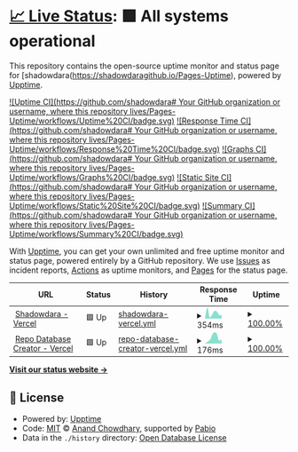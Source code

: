 # [📈 Live Status](https://shadowdara.github.io/Pages-Uptime): <!--live status--> **🟩 All systems operational**

This repository contains the open-source uptime monitor and status page for [shadowdara(https://shadowdaragithub.io/Pages-Uptime), powered by [Upptime](https://github.com/upptime/upptime).

[![Uptime CI](https://github.com/shadowdara# Your GitHub organization or username, where this repository lives/Pages-Uptime/workflows/Uptime%20CI/badge.svg)](https://github.com/shadowdara/Pages-Uptime/actions?query=workflow%3A%22Uptime+CI%22)
[![Response Time CI](https://github.com/shadowdara# Your GitHub organization or username, where this repository lives/Pages-Uptime/workflows/Response%20Time%20CI/badge.svg)](https://github.com/shadowdara/Pages-Uptime/actions?query=workflow%3A%22Response+Time+CI%22)
[![Graphs CI](https://github.com/shadowdara# Your GitHub organization or username, where this repository lives/Pages-Uptime/workflows/Graphs%20CI/badge.svg)](https://github.com/shadowdara/Pages-Uptime/actions?query=workflow%3A%22Graphs+CI%22)
[![Static Site CI](https://github.com/shadowdara# Your GitHub organization or username, where this repository lives/Pages-Uptime/workflows/Static%20Site%20CI/badge.svg)](https://github.com/shadowdara/Pages-Uptime/actions?query=workflow%3A%22Static+Site+CI%22)
[![Summary CI](https://github.com/shadowdara# Your GitHub organization or username, where this repository lives/Pages-Uptime/workflows/Summary%20CI/badge.svg)](https://github.com/shadowdara/Pages-Uptime/actions?query=workflow%3A%22Summary+CI%22)

With [Upptime](https://upptime.js.org), you can get your own unlimited and free uptime monitor and status page, powered entirely by a GitHub repository. We use [Issues](https://github.com/shadowdara/Pages-Uptime/issues) as incident reports, [Actions](https://github.com/shadowdara/Pages-Uptime/actions) as uptime monitors, and [Pages](https://shadowdara.github.io/Pages-Uptime) for the status page.

<!--start: status pages-->
<!-- This summary is generated by Upptime (https://github.com/upptime/upptime) -->
<!-- Do not edit this manually, your changes will be overwritten -->
<!-- prettier-ignore -->
| URL | Status | History | Response Time | Uptime |
| --- | ------ | ------- | ------------- | ------ |
| <img alt="" src="https://icons.duckduckgo.com/ip3/shadowdara.vercel.app.ico" height="13"> [Shadowdara - Vercel](https://shadowdara.vercel.app) | 🟩 Up | [shadowdara-vercel.yml](https://github.com/ShadowDara/Pages-Uptime/commits/HEAD/history/shadowdara-vercel.yml) | <details><summary><img alt="Response time graph" src="./graphs/shadowdara-vercel/response-time-week.png" height="20"> 354ms</summary><br><a href="https://shadowdara.github.io/Pages-Uptime/history/shadowdara-vercel"><img alt="Response time 354" src="https://img.shields.io/endpoint?url=https%3A%2F%2Fraw.githubusercontent.com%2FShadowDara%2FPages-Uptime%2FHEAD%2Fapi%2Fshadowdara-vercel%2Fresponse-time.json"></a><br><a href="https://shadowdara.github.io/Pages-Uptime/history/shadowdara-vercel"><img alt="24-hour response time 354" src="https://img.shields.io/endpoint?url=https%3A%2F%2Fraw.githubusercontent.com%2FShadowDara%2FPages-Uptime%2FHEAD%2Fapi%2Fshadowdara-vercel%2Fresponse-time-day.json"></a><br><a href="https://shadowdara.github.io/Pages-Uptime/history/shadowdara-vercel"><img alt="7-day response time 354" src="https://img.shields.io/endpoint?url=https%3A%2F%2Fraw.githubusercontent.com%2FShadowDara%2FPages-Uptime%2FHEAD%2Fapi%2Fshadowdara-vercel%2Fresponse-time-week.json"></a><br><a href="https://shadowdara.github.io/Pages-Uptime/history/shadowdara-vercel"><img alt="30-day response time 354" src="https://img.shields.io/endpoint?url=https%3A%2F%2Fraw.githubusercontent.com%2FShadowDara%2FPages-Uptime%2FHEAD%2Fapi%2Fshadowdara-vercel%2Fresponse-time-month.json"></a><br><a href="https://shadowdara.github.io/Pages-Uptime/history/shadowdara-vercel"><img alt="1-year response time 354" src="https://img.shields.io/endpoint?url=https%3A%2F%2Fraw.githubusercontent.com%2FShadowDara%2FPages-Uptime%2FHEAD%2Fapi%2Fshadowdara-vercel%2Fresponse-time-year.json"></a></details> | <details><summary><a href="https://shadowdara.github.io/Pages-Uptime/history/shadowdara-vercel">100.00%</a></summary><a href="https://shadowdara.github.io/Pages-Uptime/history/shadowdara-vercel"><img alt="All-time uptime 100.00%" src="https://img.shields.io/endpoint?url=https%3A%2F%2Fraw.githubusercontent.com%2FShadowDara%2FPages-Uptime%2FHEAD%2Fapi%2Fshadowdara-vercel%2Fuptime.json"></a><br><a href="https://shadowdara.github.io/Pages-Uptime/history/shadowdara-vercel"><img alt="24-hour uptime 100.00%" src="https://img.shields.io/endpoint?url=https%3A%2F%2Fraw.githubusercontent.com%2FShadowDara%2FPages-Uptime%2FHEAD%2Fapi%2Fshadowdara-vercel%2Fuptime-day.json"></a><br><a href="https://shadowdara.github.io/Pages-Uptime/history/shadowdara-vercel"><img alt="7-day uptime 100.00%" src="https://img.shields.io/endpoint?url=https%3A%2F%2Fraw.githubusercontent.com%2FShadowDara%2FPages-Uptime%2FHEAD%2Fapi%2Fshadowdara-vercel%2Fuptime-week.json"></a><br><a href="https://shadowdara.github.io/Pages-Uptime/history/shadowdara-vercel"><img alt="30-day uptime 100.00%" src="https://img.shields.io/endpoint?url=https%3A%2F%2Fraw.githubusercontent.com%2FShadowDara%2FPages-Uptime%2FHEAD%2Fapi%2Fshadowdara-vercel%2Fuptime-month.json"></a><br><a href="https://shadowdara.github.io/Pages-Uptime/history/shadowdara-vercel"><img alt="1-year uptime 100.00%" src="https://img.shields.io/endpoint?url=https%3A%2F%2Fraw.githubusercontent.com%2FShadowDara%2FPages-Uptime%2FHEAD%2Fapi%2Fshadowdara-vercel%2Fuptime-year.json"></a></details>
| <img alt="" src="https://icons.duckduckgo.com/ip3/repo-database-creator.vercel.app.ico" height="13"> [Repo Database Creator - Vercel](https://repo-database-creator.vercel.app) | 🟩 Up | [repo-database-creator-vercel.yml](https://github.com/ShadowDara/Pages-Uptime/commits/HEAD/history/repo-database-creator-vercel.yml) | <details><summary><img alt="Response time graph" src="./graphs/repo-database-creator-vercel/response-time-week.png" height="20"> 176ms</summary><br><a href="https://shadowdara.github.io/Pages-Uptime/history/repo-database-creator-vercel"><img alt="Response time 176" src="https://img.shields.io/endpoint?url=https%3A%2F%2Fraw.githubusercontent.com%2FShadowDara%2FPages-Uptime%2FHEAD%2Fapi%2Frepo-database-creator-vercel%2Fresponse-time.json"></a><br><a href="https://shadowdara.github.io/Pages-Uptime/history/repo-database-creator-vercel"><img alt="24-hour response time 176" src="https://img.shields.io/endpoint?url=https%3A%2F%2Fraw.githubusercontent.com%2FShadowDara%2FPages-Uptime%2FHEAD%2Fapi%2Frepo-database-creator-vercel%2Fresponse-time-day.json"></a><br><a href="https://shadowdara.github.io/Pages-Uptime/history/repo-database-creator-vercel"><img alt="7-day response time 176" src="https://img.shields.io/endpoint?url=https%3A%2F%2Fraw.githubusercontent.com%2FShadowDara%2FPages-Uptime%2FHEAD%2Fapi%2Frepo-database-creator-vercel%2Fresponse-time-week.json"></a><br><a href="https://shadowdara.github.io/Pages-Uptime/history/repo-database-creator-vercel"><img alt="30-day response time 176" src="https://img.shields.io/endpoint?url=https%3A%2F%2Fraw.githubusercontent.com%2FShadowDara%2FPages-Uptime%2FHEAD%2Fapi%2Frepo-database-creator-vercel%2Fresponse-time-month.json"></a><br><a href="https://shadowdara.github.io/Pages-Uptime/history/repo-database-creator-vercel"><img alt="1-year response time 176" src="https://img.shields.io/endpoint?url=https%3A%2F%2Fraw.githubusercontent.com%2FShadowDara%2FPages-Uptime%2FHEAD%2Fapi%2Frepo-database-creator-vercel%2Fresponse-time-year.json"></a></details> | <details><summary><a href="https://shadowdara.github.io/Pages-Uptime/history/repo-database-creator-vercel">100.00%</a></summary><a href="https://shadowdara.github.io/Pages-Uptime/history/repo-database-creator-vercel"><img alt="All-time uptime 100.00%" src="https://img.shields.io/endpoint?url=https%3A%2F%2Fraw.githubusercontent.com%2FShadowDara%2FPages-Uptime%2FHEAD%2Fapi%2Frepo-database-creator-vercel%2Fuptime.json"></a><br><a href="https://shadowdara.github.io/Pages-Uptime/history/repo-database-creator-vercel"><img alt="24-hour uptime 100.00%" src="https://img.shields.io/endpoint?url=https%3A%2F%2Fraw.githubusercontent.com%2FShadowDara%2FPages-Uptime%2FHEAD%2Fapi%2Frepo-database-creator-vercel%2Fuptime-day.json"></a><br><a href="https://shadowdara.github.io/Pages-Uptime/history/repo-database-creator-vercel"><img alt="7-day uptime 100.00%" src="https://img.shields.io/endpoint?url=https%3A%2F%2Fraw.githubusercontent.com%2FShadowDara%2FPages-Uptime%2FHEAD%2Fapi%2Frepo-database-creator-vercel%2Fuptime-week.json"></a><br><a href="https://shadowdara.github.io/Pages-Uptime/history/repo-database-creator-vercel"><img alt="30-day uptime 100.00%" src="https://img.shields.io/endpoint?url=https%3A%2F%2Fraw.githubusercontent.com%2FShadowDara%2FPages-Uptime%2FHEAD%2Fapi%2Frepo-database-creator-vercel%2Fuptime-month.json"></a><br><a href="https://shadowdara.github.io/Pages-Uptime/history/repo-database-creator-vercel"><img alt="1-year uptime 100.00%" src="https://img.shields.io/endpoint?url=https%3A%2F%2Fraw.githubusercontent.com%2FShadowDara%2FPages-Uptime%2FHEAD%2Fapi%2Frepo-database-creator-vercel%2Fuptime-year.json"></a></details>

<!--end: status pages-->

[**Visit our status website →**](https://shadowdara.github.io/Pages-Uptime)

## 📄 License

- Powered by: [Upptime](https://github.com/upptime/upptime)
- Code: [MIT](./LICENSE) © [Anand Chowdhary](https://anandchowdhary.com), supported by [Pabio](https://pabio.com)
- Data in the `./history` directory: [Open Database License](https://opendatacommons.org/licenses/odbl/1-0/)

